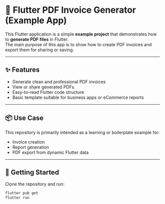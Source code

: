 # 📘 Flutter PDF Invoice Generator (Example App)

This Flutter application is a simple **example project** that demonstrates how to **generate PDF files** in Flutter.  
The main purpose of this app is to show how to create PDF invoices and export them for sharing or saving.

---

## ✨ Features

- Generate clean and professional PDF invoices
- View or share generated PDFs
- Easy-to-read Flutter code structure
- Basic template suitable for business apps or eCommerce reports

---

## 📦 Use Case

This repository is primarily intended as a learning or boilerplate example for:

- Invoice creation
- Report generation
- PDF export from dynamic Flutter data

---

## 🚀 Getting Started

Clone the repository and run:

```bash
flutter pub get
flutter run
